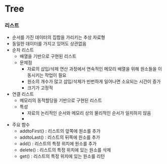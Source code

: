 # Tree

### 리스트
- 순서를 가진 데이터의 집합을 가리키는 추상 자료형
- 동일한 데이터를 가지고 있어도 상관없음
- 순차 리스트
  - 배열을 기반으로 구현된 리스트
  - 문제점
    - 자료의 삽입/삭제 연산 과정에서 연속적인 메모리 배열을 위해 원소들을 이동시키는 작업이 필요
    - 원소의 개수가 많고 삽입/삭제가 빈번하게 일어나면 소요되는 시간이 증가
    - 크기가 고정적
- 연결 리스트
  - 메모리의 동적할당을 기반으로 구현된 리스트
  - 특성
    - 자료의 논리적인 순서와 메모리 상의 물리적인 순서가 일치하지 않음
    - 
- 주요 함수
  - addtoFirst() : 리스트의 앞쪽에 원소를 추가
  - addtoLast() : 리스트의 뒤쪽에 원소를 추가
  - add() : 리스트의 특정 위치에 원소를 추가
  - delete() : 리스트의 특정 위치에 있는 원소를 삭제
  - get() : 리스트의 특정 위치에 있는 원소를 리턴



